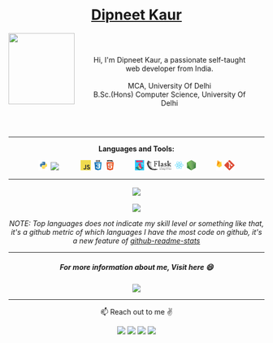 
<div align="center">

# [Dipneet Kaur](https://dipneetkaur.github.io) 


<div style="display:flex;flex-direction:row;padding:0px;" >

<img width=130 height=140 src='https://images6.fanpop.com/image/photos/37800000/-Hello-penguins-of-madagascar-37800672-500-500.gif'/>

<p style="padding:30px;fontFamily:cursive;">
Hi, I'm Dipneet Kaur, a passionate self-taught web developer from India.<br><br>
MCA, University Of Delhi <br>B.Sc.(Hons) Computer Science, University Of Delhi 
</p>
</div>

___

**Languages and Tools:**  

<code><img height="20" src="https://raw.githubusercontent.com/github/explore/80688e429a7d4ef2fca1e82350fe8e3517d3494d/topics/python/python.png"></code> 
<code><img height="20" src="https://raw.githubusercontent.com/isocpp/logos/master/cpp_logo.png"></code> &ensp;&ensp;&ensp;&ensp;&ensp;
<code><img height="20" src="https://raw.githubusercontent.com/github/explore/80688e429a7d4ef2fca1e82350fe8e3517d3494d/topics/javascript/javascript.png"></code>
<code><img height="20" src="https://raw.githubusercontent.com/github/explore/80688e429a7d4ef2fca1e82350fe8e3517d3494d/topics/css/css.png"></code>
<code><img height="20" src="https://raw.githubusercontent.com/github/explore/80688e429a7d4ef2fca1e82350fe8e3517d3494d/topics/html/html.png"></code>
&ensp;&ensp;&ensp;&ensp;&ensp;<code><img height="20" src="Assets/aframe.jpg"></code>
<code><img height="20" src="Assets/Flask_logo.svg"></code>
<code><img height="20" src="https://raw.githubusercontent.com/github/explore/80688e429a7d4ef2fca1e82350fe8e3517d3494d/topics/react/react.png"></code>
<code><img height="20" src="https://raw.githubusercontent.com/github/explore/80688e429a7d4ef2fca1e82350fe8e3517d3494d/topics/nodejs/nodejs.png"></code>
&ensp;&ensp;&ensp;&ensp;&ensp;<code><img height="20" src="Assets/firebase.png"></code>
<code><img height="20" src="Assets/git.png"></code>



___


  <img align="center" src="https://github-readme-stats.vercel.app/api?username=dipneet&show_icons=true&include_all_commits=true&theme=material-synthwave"/> <br>
  

 <img align="center" src="https://github-readme-stats.vercel.app/api/top-langs/?username=dipneet&layout=compact&theme=material-synthwave" /><br> 


 
*NOTE: Top languages does not indicate my skill level or something like that, it's a github metric of which languages I have the most code on github, it's a new feature of [github-readme-stats](https://github.com/dipneet/github-readme-stats)*

___

##### For more information about me, Visit here :smile:
<a href="https://dipneet.github.io/dipneetkaur/test.html">
 <img align="center" src="https://github-readme-stats.vercel.app/api/pin/?username=dipneet&repo=dipneetkaur&theme=material-synthwave" />
</a><br>



___

📫 Reach out to me :v:

[<img src="https://img.icons8.com/color/48/000000/linkedin.png" width="3.5%"/>](https://www.linkedin.com/in/dipneet-kaur-1aa5b416a/)
[<img src="https://img.icons8.com/color/48/000000/instagram.png" width="3.5%"/>](https://www.instagram.com/dipneet_kaur/)
[<img src="https://img.icons8.com/color/48/000000/github.png" width="3.5%"/>](https://github.com/DIPNEET)
[<img src="https://img.icons8.com/color/48/000000/gmail.png" width="3.5%"/>](mailto:dksandhu97@gmail.com)

</div>
